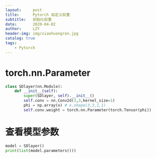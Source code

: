 ```yaml
---
layout:     post
title:      Pytorch 自定义权重
subtitle:   初始化权重
date:       2020-04-02
author:     LZY
header-img: img/xiaohuangren.jpg
catalog: true
tags:
    - Pytorch
---
```


# torch.nn.Parameter

```python
class SDlayer(nn.Module):
    def __init__(self):
        super(SDlayer, self).__init__()
        self.conv = nn.Conv2d(3,3,kernel_size=1)
        phi = np.array(x) # x.shape(3,3,1,1)
        self.conv.weight = torch.nn.Parameter(torch.Tensor(phi))
```

# 查看模型参数

```python
model = SDlayer()
print(list(model.parameters()))
```